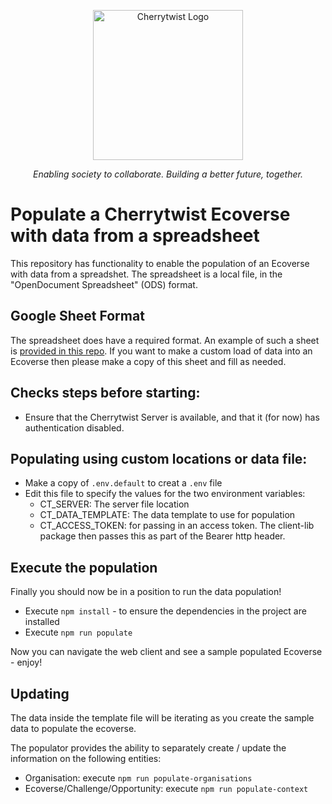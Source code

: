<p align="center">
  <a href="http://cherrytwist.org/" target="blank"><img src="https://cherrytwist.org/wp-content/uploads/2020/10/cherrytwist-2.png" width="240" alt="Cherrytwist Logo" /></a>
</p>
<p align="center"><i>Enabling society to collaborate. Building a better future, together.</i></p>

# Populate a Cherrytwist Ecoverse with data from a spreadsheet
This repository has functionality to enable the population of an Ecoverse with data from a spreadshet. The spreadsheet is a local file, in the "OpenDocument Spreadsheet" (ODS) format.

## Google Sheet Format

The spreadsheet does have a required format. An example of such a sheet is [provided in this repo](https://github.com/cherrytwist/populator/blob/develop/src/data/sample.ods). If you want to make a custom load of data into an Ecoverse then please make a copy of this sheet and fill as needed.

## Checks steps before starting:
* Ensure that the Cherrytwist Server is available, and that it (for now) has authentication disabled.

## Populating using custom locations or data file:
* Make a copy of `.env.default` to creat a `.env` file
* Edit this file to specify the values for the two environment variables:
    * CT_SERVER: The server file location
    * CT_DATA_TEMPLATE: The data template to use for population
    * CT_ACCESS_TOKEN: for passing in an access token. The client-lib package then passes this as part of the Bearer http header.
## Execute the population
Finally you should now be in a position to run the data population!
* Execute `npm install` - to ensure the dependencies in the project are installed
* Execute `npm run populate`

Now you can navigate the web client and see a sample populated Ecoverse - enjoy!

## Updating
The data inside the template file will be iterating as you create the sample data to populate the ecoverse.

The populator provides the ability to separately create / update the information on the following entities:
* Organisation: execute `npm run populate-organisations`
* Ecoverse/Challenge/Opportunity: execute `npm run populate-context`

